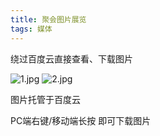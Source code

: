 ```yaml
---
title: 聚会图片展览
tags: 媒体
---
```


绕过百度云直接查看、下载图片

<!--more-->

![1.jpg](https://thumbnail0.baidupcs.com/thumbnail/d52308f1du3ab056b72081d79dc16efe?fid=4252178242-250528-936177687269470&rt=pr&sign=FDTAER-DCb740ccc5511e5e8fedcff06b081203-b6p8mI8D6W388KcHcnHEQb%2bR5XQ%3d&expires=8h&chkbd=0&chkv=0&dp-logid=390381288193274760&dp-callid=0&time=1623769200&size=c10000_u10000&quality=90&vuk=4252178242&ft=image)
![2.jpg](https://thumbnail0.baidupcs.com/thumbnail/18648e0dbs8fb3919c621d99b759c806?fid=4252178242-250528-903765938306366&rt=pr&sign=FDTAER-DCb740ccc5511e5e8fedcff06b081203-BL840E%2baUHW5f7M0IqtHOjSCxxg%3d&expires=8h&chkbd=0&chkv=0&dp-logid=390381288193274760&dp-callid=0&time=1623769200&size=c10000_u10000&quality=90&vuk=4252178242&ft=image)

图片托管于百度云

PC端右键/移动端长按 即可下载图片